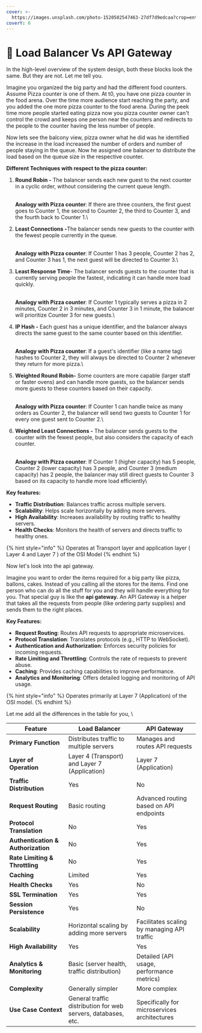 ```yaml
---
cover: >-
  https://images.unsplash.com/photo-1520502547463-27df7d9edcaa?crop=entropy&cs=srgb&fm=jpg&ixid=M3wxOTcwMjR8MHwxfHNlYXJjaHw2fHxsb2FkfGVufDB8fHx8MTcyMzExMDY3MXww&ixlib=rb-4.0.3&q=85
coverY: 0
---
```


# 🔹 Load Balancer Vs API Gateway

In the high-level overview of the system design, both these blocks look the same. But they are not. Let me tell you.&#x20;



Imagine you organized the big party and had the different food counters. Assume Pizza counter is one of them. At t0, you have one pizza counter in the food arena. Over the time more audience start reaching the party, and you added the one more pizza counter to the food arena. During the peek time more people started eating pizza now you pizza counter owner can't control the crowd and keeps one person near the counters and redirects to the people to the counter having the less number of people.&#x20;

Now lets see  the balcony view, pizza owner what he did was he identified the increase in the load increased the number of orders and number of people staying in the queue. Now he assigned one balancer to distribute the load based on the queue size in the respective counter.&#x20;



**Different Techniques with respect to the pizza counter:**

1.  **Round Robin -** The balancer sends each new guest to the next counter in a cyclic order, without considering the current queue length.

    \
    **Analogy with Pizza counter**: If there are three counters, the first guest goes to Counter 1, the second to Counter 2, the third to Counter 3, and the fourth back to Counter 1.\

2.  **Least Connections -**&#x54;he balancer sends new guests to the counter with the fewest people currently in the queue.

    \
    **Analogy with Pizza counter**: If Counter 1 has 3 people, Counter 2 has 2, and Counter 3 has 1, the next guest will be directed to Counter 3.\

3.  **Least Response Time**- The balancer sends guests to the counter that is currently serving people the fastest, indicating it can handle more load quickly.

    \
    **Analogy with Pizza counter**: If Counter 1 typically serves a pizza in 2 minutes, Counter 2 in 3 minutes, and Counter 3 in 1 minute, the balancer will prioritize Counter 3 for new guests.\

4.  **IP Hash -** Each guest has a unique identifier, and the balancer always directs the same guest to the same counter based on this identifier.

    \
    **Analogy with Pizza counter**: If a guest's identifier (like a name tag) hashes to Counter 2, they will always be directed to Counter 2 whenever they return for more pizza.\

5.  **Weighted Round Robin-** Some counters are more capable (larger staff or faster ovens) and can handle more guests, so the balancer sends more guests to these counters based on their capacity.

    \
    **Analogy with Pizza counter**: If Counter 1 can handle twice as many orders as Counter 2, the balancer will send two guests to Counter 1 for every one guest sent to Counter 2.\

6.  **Weighted Least Connections  -** The balancer sends guests to the counter with the fewest people, but also considers the capacity of each counter.

    \
    **Analogy with Pizza counter**: If Counter 1 (higher capacity) has 5 people, Counter 2 (lower capacity) has 3 people, and Counter 3 (medium capacity) has 2 people, the balancer may still direct guests to Counter 3 based on its capacity to handle more load efficiently\


**Key features:**&#x20;

* **Traffic Distribution**: Balances traffic across multiple servers.
* **Scalability**: Helps scale horizontally by adding more servers.
* **High Availability**: Increases availability by routing traffic to healthy servers.
* **Health Checks**: Monitors the health of servers and directs traffic to healthy ones.

{% hint style="info" %}
Operates at Transport layer and application layer ( Layer 4 and Layer 7 ) of the OSI Model
{% endhint %}



Now let's look into the api gateway.

Imagine you want to order the items required for a big party like pizza, ballons, cakes. Instead of you calling all the stores for the items. Find one person who can do all the stuff for you and they will handle everything  for you. That special guy is like the **api gateway.** An API Gateway is a helper that takes all the requests from people (like ordering party supplies) and sends them to the right places.

**Key Features:**

* **Request Routing**: Routes API requests to appropriate microservices.
* **Protocol Translation**: Translates protocols (e.g., HTTP to WebSocket).
* **Authentication and Authorization**: Enforces security policies for incoming requests.
* **Rate Limiting and Throttling**: Controls the rate of requests to prevent abuse.
* **Caching**: Provides caching capabilities to improve performance.
* **Analytics and Monitoring**: Offers detailed logging and monitoring of API usage.

{% hint style="info" %}
Operates primarily at Layer 7 (Application) of the OSI model.
{% endhint %}

Let me add all the differences in the table for you, \


| Feature                            | Load Balancer                                                 | API Gateway                                  |
| ---------------------------------- | ------------------------------------------------------------- | -------------------------------------------- |
| **Primary Function**               | Distributes traffic to multiple servers                       | Manages and routes API requests              |
| **Layer of Operation**             | Layer 4 (Transport) and Layer 7 (Application)                 | Layer 7 (Application)                        |
| **Traffic Distribution**           | Yes                                                           | No                                           |
| **Request Routing**                | Basic routing                                                 | Advanced routing based on API endpoints      |
| **Protocol Translation**           | No                                                            | Yes                                          |
| **Authentication & Authorization** | No                                                            | Yes                                          |
| **Rate Limiting & Throttling**     | No                                                            | Yes                                          |
| **Caching**                        | Limited                                                       | Yes                                          |
| **Health Checks**                  | Yes                                                           | No                                           |
| **SSL Termination**                | Yes                                                           | Yes                                          |
| **Session Persistence**            | Yes                                                           | No                                           |
| **Scalability**                    | Horizontal scaling by adding more servers                     | Facilitates scaling by managing API traffic  |
| **High Availability**              | Yes                                                           | Yes                                          |
| **Analytics & Monitoring**         | Basic (server health, traffic distribution)                   | Detailed (API usage, performance metrics)    |
| **Complexity**                     | Generally simpler                                             | More complex                                 |
| **Use Case Context**               | General traffic distribution for web servers, databases, etc. | Specifically for microservices architectures |
